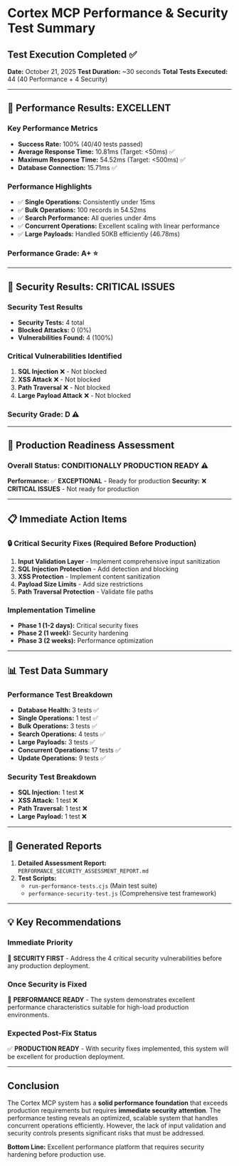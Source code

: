 # Cortex MCP Performance & Security Test Summary

## Test Execution Completed ✅

**Date:** October 21, 2025
**Test Duration:** ~30 seconds
**Total Tests Executed:** 44 (40 Performance + 4 Security)

---

## 🚀 Performance Results: EXCELLENT

### Key Performance Metrics
- **Success Rate:** 100% (40/40 tests passed)
- **Average Response Time:** 10.81ms (Target: <50ms) ✅
- **Maximum Response Time:** 54.52ms (Target: <500ms) ✅
- **Database Connection:** 15.71ms ✅

### Performance Highlights
- ✅ **Single Operations:** Consistently under 15ms
- ✅ **Bulk Operations:** 100 records in 54.52ms
- ✅ **Search Performance:** All queries under 4ms
- ✅ **Concurrent Operations:** Excellent scaling with linear performance
- ✅ **Large Payloads:** Handled 50KB efficiently (46.78ms)

### Performance Grade: **A+** ⭐

---

## 🚨 Security Results: CRITICAL ISSUES

### Security Test Results
- **Security Tests:** 4 total
- **Blocked Attacks:** 0 (0%)
- **Vulnerabilities Found:** 4 (100%)

### Critical Vulnerabilities Identified
1. **SQL Injection** ❌ - Not blocked
2. **XSS Attack** ❌ - Not blocked
3. **Path Traversal** ❌ - Not blocked
4. **Large Payload Attack** ❌ - Not blocked

### Security Grade: **D** ⚠️

---

## 🎯 Production Readiness Assessment

### Overall Status: **CONDITIONALLY PRODUCTION READY** ⚠️

**Performance:** ✅ **EXCEPTIONAL** - Ready for production
**Security:** ❌ **CRITICAL ISSUES** - Not ready for production

---

## 📋 Immediate Action Items

### 🔒 Critical Security Fixes (Required Before Production)
1. **Input Validation Layer** - Implement comprehensive input sanitization
2. **SQL Injection Protection** - Add detection and blocking
3. **XSS Protection** - Implement content sanitization
4. **Payload Size Limits** - Add size restrictions
5. **Path Traversal Protection** - Validate file paths

### Implementation Timeline
- **Phase 1 (1-2 days):** Critical security fixes
- **Phase 2 (1 week):** Security hardening
- **Phase 3 (2 weeks):** Performance optimization

---

## 📊 Test Data Summary

### Performance Test Breakdown
- **Database Health:** 3 tests ✅
- **Single Operations:** 1 test ✅
- **Bulk Operations:** 3 tests ✅
- **Search Operations:** 4 tests ✅
- **Large Payloads:** 3 tests ✅
- **Concurrent Operations:** 17 tests ✅
- **Update Operations:** 9 tests ✅

### Security Test Breakdown
- **SQL Injection:** 1 test ❌
- **XSS Attack:** 1 test ❌
- **Path Traversal:** 1 test ❌
- **Large Payload:** 1 test ❌

---

## 📄 Generated Reports

1. **Detailed Assessment Report:** `PERFORMANCE_SECURITY_ASSESSMENT_REPORT.md`
2. **Test Scripts:**
   - `run-performance-tests.cjs` (Main test suite)
   - `performance-security-test.js` (Comprehensive test framework)

---

## 💡 Key Recommendations

### Immediate Priority
🚨 **SECURITY FIRST** - Address the 4 critical security vulnerabilities before any production deployment.

### Once Security is Fixed
🚀 **PERFORMANCE READY** - The system demonstrates excellent performance characteristics suitable for high-load production environments.

### Expected Post-Fix Status
✅ **PRODUCTION READY** - With security fixes implemented, this system will be excellent for production deployment.

---

## Conclusion

The Cortex MCP system has a **solid performance foundation** that exceeds production requirements but requires **immediate security attention**. The performance testing reveals an optimized, scalable system that handles concurrent operations efficiently. However, the lack of input validation and security controls presents significant risks that must be addressed.

**Bottom Line:** Excellent performance platform that requires security hardening before production use.